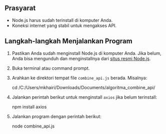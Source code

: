 ## Prasyarat
- Node.js harus sudah terinstall di komputer Anda.
- Koneksi internet yang stabil untuk mengakses API.

## Langkah-langkah Menjalankan Program

1. Pastikan Anda sudah menginstall Node.js di komputer Anda. Jika belum, Anda bisa mengunduh dan menginstallnya dari [situs resmi Node.js](https://nodejs.org/).

2. Buka terminal atau command prompt.

3. Arahkan ke direktori tempat file `combine_api.js` berada. Misalnya:
   
   cd /C:/Users/mkhairi/Downloads/Documents/algoritma_combine_api/


4. Jalankan perintah berikut untuk menginstall `axios` jika belum terinstall:
   
   npm install axios
  

5. Jalankan program dengan perintah berikut:
   
   node combine_api.js
   